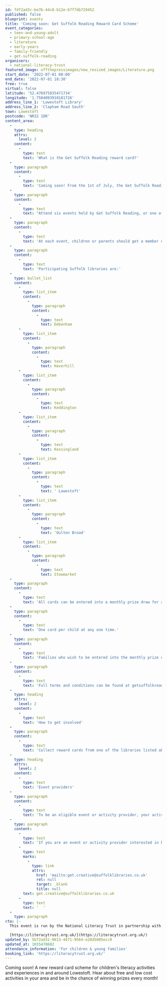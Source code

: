 ```yaml
---
id: fdf2ad3c-be7b-44c8-b12e-67f7db729452
published: false
blueprint: events
title: 'Coming soon: Get Suffolk Reading Reward Card Scheme'
event_categories:
  - teen-and-young-adult
  - primary-school-age
  - literature
  - early-years
  - family-friendly
  - get-suffolk-reading
organisers:
  - national-literacy-trust
featured_image: offthepressimages/new_resized_images/Literature.png
start_date: '2022-07-01 08:00'
end_date: '2022-07-01 18:30'
free: true
virtual: false
latitude: '52.476975835471734'
longitude: '1.7504093910181726'
address_line_1: 'Lowestoft Library'
address_line_2: 'Clapham Road South'
town: Lowestoft
postcode: 'NR32 1DR'
content_area:
  -
    type: heading
    attrs:
      level: 2
    content:
      -
        type: text
        text: 'What is the Get Suffolk Reading reward card?'
  -
    type: paragraph
    content:
      -
        type: text
        text: 'Coming soon! From the 1st of July, the Get Suffolk Reading reward card scheme will be launched in partnership with Suffolk Libraries to encourage families to read together to improve wellbeing and aspiration in youngsters.'
  -
    type: paragraph
    content:
      -
        type: text
        text: "Attend six events held by Get Suffolk Reading, or one of its partners, for the chance to win prizes for the whole family. Find these events on the Let's Get Creative website by selecting the 'Get Suffolk Reading' category tag."
  -
    type: paragraph
    content:
      -
        type: text
        text: 'At each event, children or parents should get a member of staff to sign the card to show attendance. Once all six spaces have been marked, visit one of the participating libraries to hand in the completed card and claim a reward.'
  -
    type: paragraph
    content:
      -
        type: text
        text: 'Participating Suffolk libraries are:'
  -
    type: bullet_list
    content:
      -
        type: list_item
        content:
          -
            type: paragraph
            content:
              -
                type: text
                text: Debenham
      -
        type: list_item
        content:
          -
            type: paragraph
            content:
              -
                type: text
                text: Haverhill
      -
        type: list_item
        content:
          -
            type: paragraph
            content:
              -
                type: text
                text: Keddington
      -
        type: list_item
        content:
          -
            type: paragraph
            content:
              -
                type: text
                text: Kessingland
      -
        type: list_item
        content:
          -
            type: paragraph
            content:
              -
                type: text
                text: ' Lowestoft'
      -
        type: list_item
        content:
          -
            type: paragraph
            content:
              -
                type: text
                text: 'Oulton Broad'
      -
        type: list_item
        content:
          -
            type: paragraph
            content:
              -
                type: text
                text: Stowmarket
  -
    type: paragraph
    content:
      -
        type: text
        text: 'All cards can be entered into a monthly prize draw for a bigger prize for the whole family to enjoy.'
  -
    type: paragraph
    content:
      -
        type: text
        text: 'One card per child at any one time.'
  -
    type: paragraph
    content:
      -
        type: text
        text: 'Families who wish to be entered into the monthly prize draw will be asked for contact information when handing in their completed card.'
  -
    type: paragraph
    content:
      -
        type: text
        text: 'Full terms and conditions can be found at getsuffolkreading.org.uk.'
  -
    type: heading
    attrs:
      level: 2
    content:
      -
        type: text
        text: 'How to get involved'
  -
    type: paragraph
    content:
      -
        type: text
        text: 'Collect reward cards from one of the libraries listed above and, from July, attend events to receive stamps and be in the chance of winning high quality prizes. '
  -
    type: heading
    attrs:
      level: 2
    content:
      -
        type: text
        text: 'Event providers'
  -
    type: paragraph
    content:
      -
        type: text
        text: 'To be an eligible event or activity provider, your activity must offer a literacy aspect, be affordable and be suitable for children.'
  -
    type: paragraph
    content:
      -
        type: text
        text: 'If you are an event or activity provider interested in becoming involved in the reward card scheme then please contact: '
      -
        type: text
        marks:
          -
            type: link
            attrs:
              href: 'mailto:get.creative@suffolklibraries.co.uk'
              rel: null
              target: _blank
              title: null
        text: get.creative@suffolklibraries.co.uk
      -
        type: text
        text: '  '
  -
    type: paragraph
cta: |-
  This event is run by the National Literacy Trust in partnership with Suffolk Libraries, for more information please visit:

  [https://literacytrust.org.uk/](https://literacytrust.org.uk/)
updated_by: 5b72ad31-9613-4471-9564-e28d5005ecc0
updated_at: 1655478602
attendance_information: 'For children & young families'
booking_link: 'https://literacytrust.org.uk/'
---
```

Coming soon! A new reward card scheme for children's literacy activities and experiences in and around Lowestoft. Hear about free and low cost activities in your area and be in the chance of winning prizes every month!